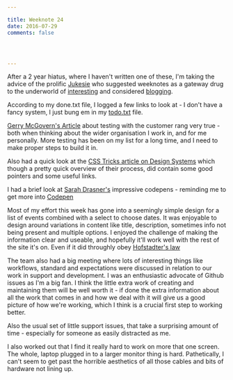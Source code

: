 ```yaml
---

title: Weeknote 24
date: 2016-07-29
comments: false




---
```


After a 2 year hiatus, where I haven't written one of these, I'm taking the advice of the prolific [Jukesie][jukesie] who suggested weeknotes as a gateway drug to the underworld of [interesting][interest] and considered [blogging][footnotes].

According to my done.txt file, I logged a few links to look at - I don't have a fancy system, I just bung em in my [todo.txt][todo] file.

[Gerry McGovern's Article][gerry] about testing with the customer rang very true - both when thinking about the wider organisation I work in, and for me personally. More testing has been on my list for a long time, and I need to make proper steps to build it in.

Also had a quick look at the [CSS Tricks article on Design Systems][tricks] which though a pretty quick overview of their process, did contain some good pointers and some useful links.

I had a brief look at [Sarah Drasner's][drasner] impressive codepens - reminding me to get more into [Codepen][codepen]

Most of my effort this week has gone into a seemingly simple design for a list of events combined with a select to choose dates. It was enjoyable to design around variations in content like title, description, sometimes info not being present and multiple options. I enjoyed the challenge of making the information clear and useable, and hopefully it'll work well with the rest of the site it's on. Even if it did throughly obey [Hofstadter's law][law]

The team also had a big meeting where lots of interesting things like workflows, standard and expectations were discussed in relation to our work in support and development. I was an enthusiastic advocate of Github issues as I'm a big fan. I think the little extra work of creating and maintaining them will be well worth it - if done the extra information about all the work that comes in and how we deal with it will give us a good picture of how we're working, which I think is a crucial first step to working better.

Also the usual set of little support issues, that take a surprising amount of time - especially for someone as easily distracted as me.

I also worked out that I find it really hard to work on more that one screen. The whole, laptop plugged in to a larger monitor thing is hard. Pathetically, I can't seem to get past the horrible aesthetics of all those cables and bits of hardware not lining up.

[jukesie]:https://twitter.com/jukesie
[interest]:https://productforthepeople.xyz/
[todo]:http://todotxt.com/
[footnotes]:https://medium.com/@jukesie/friday-footnotes-8-e368a86038a2#.myxftqppj
[gerry]:http://www.gerrymcgovern.com/new-thinking/testing-not-issue-not-enough-money-or-time
[tricks]:https://css-tricks.com/design-systems-building-future/
[drasner]:http://codepen.io/sdras/
[codepen]:http://codepen.io/
[law]: https://en.wikipedia.org/wiki/Hofstadter%27s_law

